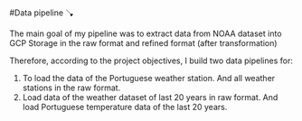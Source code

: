 #Data pipeline 🪠

The main goal of my pipeline was to extract data from NOAA dataset into GCP Storage in the raw format and refined format (after transformation)

Therefore, according to the project objectives, I build two data pipelines for:
1. To load the data of the Portuguese weather station. And all weather stations in the raw format.
2. Load data of the weather dataset of last 20 years in raw format. And load Portuguese temperature data of the last 20 years.



